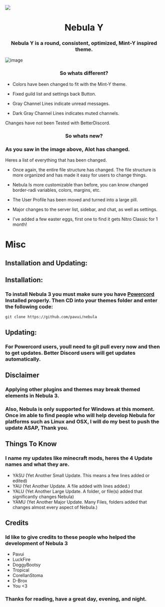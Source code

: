 ![](https://i.imgur.com/sYPNqok.png)

<h1 align=center> Nebula Y </h1>
<h3 align=center> Nebula Y is a round, consistent, optimized, Mint-Y inspired theme. </h3>

![image](https://user-images.githubusercontent.com/62057355/113621355-d4202980-965b-11eb-972a-592d4e4dd4c9.png)


<h3 align=center> So whats different?</h4>


- Colors have been changed to fit with the Mint-Y theme.  

- Fixed guild list and settings back Button.  

- Gray Channel Lines indicate unread messages.  

- Dark Gray Channel Lines indicates muted channels.

Changes have not been Tested with BetterDiscord.

<h3 align=center> So whats new?</h4>


### As you saw in the image above, Alot has changed.

Heres a list of everything that has been changed.

- Once again, the entire file structure has changed. The file structure is more organized and has made it easy for users to change things.

- Nebula Is more customizable than before, you can know changed border-radi variables, colors, margins, etc.

- The User Profile has been moved and turned into a large pill.

- Major changes to the server list, sidebar, and chat, as well as settings.

- I've added a few easter eggs, first one to find it gets Nitro Classic for 1 month!

# Misc
## Installation and Updating:

## Installation:
### To install Nebula 3 you must make sure you have [Powercord](https://powercord.dev) Installed properly. Then CD into your themes folder and enter the following code:

```
git clone https://github.com/pavui/nebula
```
## Updating:
### For Powercord users, youll need to git pull every now and then to get updates. Better Discord users will get updates automatically.

## Disclaimer
### Applying other plugins and themes may break themed elements in Nebula 3.


### Also, Nebula is only supported for Windows at this moment. Once im able to find people who will help develop Nebula for platforms such as Linux and OSX, I will do my best to push the update ASAP, Thank you. 

## Things To Know
### I name my updates like minecraft mods, heres the 4 Update names and what they are.
- YASU (Yet Another Small Update. This means a few lines added or edited)
- YAU (Yet Another Update. A file added with lines added.)
- YALU (Yet Another Large Update. A folder, or file(s) added that significantly changes Nebula)
- YAMU (Yet Another Major Update. Many Files, folders added that changes almost every aspect of Nebula.)

## Credits
### Id like to give credits to these people who helped the development of Nebula 3

- Pavui
- LuckFire
- DoggyBootsy
- Tropical 
- CorellanStoma
- D-Brox
- You <3

 ### Thanks for reading, have a great day, evening, and night.
